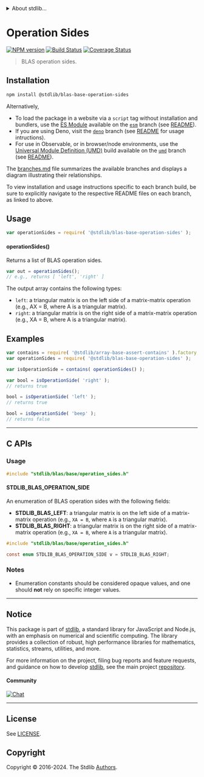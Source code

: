 <!--

@license Apache-2.0

Copyright (c) 2024 The Stdlib Authors.

Licensed under the Apache License, Version 2.0 (the "License");
you may not use this file except in compliance with the License.
You may obtain a copy of the License at

   http://www.apache.org/licenses/LICENSE-2.0

Unless required by applicable law or agreed to in writing, software
distributed under the License is distributed on an "AS IS" BASIS,
WITHOUT WARRANTIES OR CONDITIONS OF ANY KIND, either express or implied.
See the License for the specific language governing permissions and
limitations under the License.

-->


<details>
  <summary>
    About stdlib...
  </summary>
  <p>We believe in a future in which the web is a preferred environment for numerical computation. To help realize this future, we've built stdlib. stdlib is a standard library, with an emphasis on numerical and scientific computation, written in JavaScript (and C) for execution in browsers and in Node.js.</p>
  <p>The library is fully decomposable, being architected in such a way that you can swap out and mix and match APIs and functionality to cater to your exact preferences and use cases.</p>
  <p>When you use stdlib, you can be absolutely certain that you are using the most thorough, rigorous, well-written, studied, documented, tested, measured, and high-quality code out there.</p>
  <p>To join us in bringing numerical computing to the web, get started by checking us out on <a href="https://github.com/stdlib-js/stdlib">GitHub</a>, and please consider <a href="https://opencollective.com/stdlib">financially supporting stdlib</a>. We greatly appreciate your continued support!</p>
</details>

# Operation Sides

[![NPM version][npm-image]][npm-url] [![Build Status][test-image]][test-url] [![Coverage Status][coverage-image]][coverage-url] <!-- [![dependencies][dependencies-image]][dependencies-url] -->

> BLAS operation sides.

<!-- Section to include introductory text. Make sure to keep an empty line after the intro `section` element and another before the `/section` close. -->

<section class="intro">

</section>

<!-- /.intro -->

<!-- Package usage documentation. -->

<section class="installation">

## Installation

```bash
npm install @stdlib/blas-base-operation-sides
```

Alternatively,

-   To load the package in a website via a `script` tag without installation and bundlers, use the [ES Module][es-module] available on the [`esm`][esm-url] branch (see [README][esm-readme]).
-   If you are using Deno, visit the [`deno`][deno-url] branch (see [README][deno-readme] for usage intructions).
-   For use in Observable, or in browser/node environments, use the [Universal Module Definition (UMD)][umd] build available on the [`umd`][umd-url] branch (see [README][umd-readme]).

The [branches.md][branches-url] file summarizes the available branches and displays a diagram illustrating their relationships.

To view installation and usage instructions specific to each branch build, be sure to explicitly navigate to the respective README files on each branch, as linked to above.

</section>

<section class="usage">

## Usage

```javascript
var operationSides = require( '@stdlib/blas-base-operation-sides' );
```

#### operationSides()

Returns a list of BLAS operation sides.

```javascript
var out = operationSides();
// e.g., returns [ 'left', 'right' ]
```

The output array contains the following types:

-   `left`: a triangular matrix is on the left side of a matrix-matrix operation (e.g., AX = B, where A is a triangular matrix).
-   `right`: a triangular matrix is on the right side of a matrix-matrix operation (e.g., XA = B, where A is a triangular matrix).

</section>

<!-- /.usage -->

<!-- Package usage notes. Make sure to keep an empty line after the `section` element and another before the `/section` close. -->

<section class="notes">

</section>

<!-- /.notes -->

<!-- Package usage examples. -->

<section class="examples">

## Examples

<!-- eslint no-undef: "error" -->

```javascript
var contains = require( '@stdlib/array-base-assert-contains' ).factory;
var operationSides = require( '@stdlib/blas-base-operation-sides' );

var isOperationSide = contains( operationSides() );

var bool = isOperationSide( 'right' );
// returns true

bool = isOperationSide( 'left' );
// returns true

bool = isOperationSide( 'beep' );
// returns false
```

</section>

<!-- /.examples -->

<!-- C interface documentation. -->

* * *

<section class="c">

## C APIs

<!-- Section to include introductory text. Make sure to keep an empty line after the intro `section` element and another before the `/section` close. -->

<section class="intro">

</section>

<!-- /.intro -->

<!-- C usage documentation. -->

<section class="usage">

### Usage

```c
#include "stdlib/blas/base/operation_sides.h"
```

#### STDLIB_BLAS_OPERATION_SIDE

An enumeration of BLAS operation sides with the following fields:

-   **STDLIB_BLAS_LEFT**: a triangular matrix is on the left side of a matrix-matrix operation (e.g., `XA = B`, where `A` is a triangular matrix).
-   **STDLIB_BLAS_RIGHT**: a triangular matrix is on the right side of a matrix-matrix operation (e.g., `XA = B`, where `A` is a triangular matrix).

```c
#include "stdlib/blas/base/operation_sides.h"

const enum STDLIB_BLAS_OPERATION_SIDE v = STDLIB_BLAS_RIGHT;
```

</section>

<!-- /.usage -->

<!-- C API usage notes. Make sure to keep an empty line after the `section` element and another before the `/section` close. -->

<section class="notes">

### Notes

-   Enumeration constants should be considered opaque values, and one should **not** rely on specific integer values.

</section>

<!-- /.notes -->

<!-- C API usage examples. -->

<section class="examples">

</section>

<!-- /.examples -->

</section>

<!-- /.c -->

<!-- Section to include cited references. If references are included, add a horizontal rule *before* the section. Make sure to keep an empty line after the `section` element and another before the `/section` close. -->

<section class="references">

</section>

<!-- /.references -->

<!-- Section for related `stdlib` packages. Do not manually edit this section, as it is automatically populated. -->

<section class="related">

</section>

<!-- /.related -->

<!-- Section for all links. Make sure to keep an empty line after the `section` element and another before the `/section` close. -->


<section class="main-repo" >

* * *

## Notice

This package is part of [stdlib][stdlib], a standard library for JavaScript and Node.js, with an emphasis on numerical and scientific computing. The library provides a collection of robust, high performance libraries for mathematics, statistics, streams, utilities, and more.

For more information on the project, filing bug reports and feature requests, and guidance on how to develop [stdlib][stdlib], see the main project [repository][stdlib].

#### Community

[![Chat][chat-image]][chat-url]

---

## License

See [LICENSE][stdlib-license].


## Copyright

Copyright &copy; 2016-2024. The Stdlib [Authors][stdlib-authors].

</section>

<!-- /.stdlib -->

<!-- Section for all links. Make sure to keep an empty line after the `section` element and another before the `/section` close. -->

<section class="links">

[npm-image]: http://img.shields.io/npm/v/@stdlib/blas-base-operation-sides.svg
[npm-url]: https://npmjs.org/package/@stdlib/blas-base-operation-sides

[test-image]: https://github.com/stdlib-js/blas-base-operation-sides/actions/workflows/test.yml/badge.svg?branch=main
[test-url]: https://github.com/stdlib-js/blas-base-operation-sides/actions/workflows/test.yml?query=branch:main

[coverage-image]: https://img.shields.io/codecov/c/github/stdlib-js/blas-base-operation-sides/main.svg
[coverage-url]: https://codecov.io/github/stdlib-js/blas-base-operation-sides?branch=main

<!--

[dependencies-image]: https://img.shields.io/david/stdlib-js/blas-base-operation-sides.svg
[dependencies-url]: https://david-dm.org/stdlib-js/blas-base-operation-sides/main

-->

[chat-image]: https://img.shields.io/gitter/room/stdlib-js/stdlib.svg
[chat-url]: https://app.gitter.im/#/room/#stdlib-js_stdlib:gitter.im

[stdlib]: https://github.com/stdlib-js/stdlib

[stdlib-authors]: https://github.com/stdlib-js/stdlib/graphs/contributors

[umd]: https://github.com/umdjs/umd
[es-module]: https://developer.mozilla.org/en-US/docs/Web/JavaScript/Guide/Modules

[deno-url]: https://github.com/stdlib-js/blas-base-operation-sides/tree/deno
[deno-readme]: https://github.com/stdlib-js/blas-base-operation-sides/blob/deno/README.md
[umd-url]: https://github.com/stdlib-js/blas-base-operation-sides/tree/umd
[umd-readme]: https://github.com/stdlib-js/blas-base-operation-sides/blob/umd/README.md
[esm-url]: https://github.com/stdlib-js/blas-base-operation-sides/tree/esm
[esm-readme]: https://github.com/stdlib-js/blas-base-operation-sides/blob/esm/README.md
[branches-url]: https://github.com/stdlib-js/blas-base-operation-sides/blob/main/branches.md

[stdlib-license]: https://raw.githubusercontent.com/stdlib-js/blas-base-operation-sides/main/LICENSE

</section>

<!-- /.links -->
